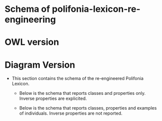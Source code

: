 # Schema of polifonia-lexicon-re-engineering

# OWL version


# Diagram Version
- This section contains the schema of the re-engineered Polifonia Lexicon.

    - Below is the schema that reports classes and properties only. Inverse properties are explicited.
        

    - Below is the schema that reports classes, properties and examples of individuals. Inverse properties are not reported.
